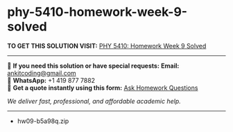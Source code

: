 # phy-5410-homework-week-9-solved
**TO GET THIS SOLUTION VISIT:** [PHY 5410: Homework Week 9 Solved](https://www.ankitcodinghub.com/product/phy-5410-homework-week-9-solved-2/)


---

📩 **If you need this solution or have special requests:** **Email:** ankitcoding@gmail.com  
📱 **WhatsApp:** +1 419 877 7882  
📄 **Get a quote instantly using this form:** [Ask Homework Questions](https://www.ankitcodinghub.com/services/ask-homework-questions/)

*We deliver fast, professional, and affordable academic help.*

---

<ul class="ultimate-downloadable-products-list" data-product-id="117124">                <li class="ultimate-downloadable-products-name">
                    <span class="ultimate-downloadable-products-wrapper">
                        <span class="ultimate-downloadable-products-title">
                            hw09-b5a98q.zip                        </span>
                    </span>
                </li>
            </ul>
